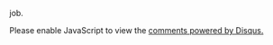 
<body>
<div id="grid">
<div id="interview">
<p> job.</p>
</div>
<ol>
  <script>
  var index = ['Job-Story','Play','Lesson-Review'];
  var i=0;
  while(i < index.length){
    document.write('<li><a href="'+index[i]+'.html">'+index[i]+'</a></li>');
    i = i+1;
  }
  </script>
</ol>
</div>

<div id="disqus_thread"></div>
<script>
/**
*  RECOMMENDED CONFIGURATION VARIABLES: EDIT AND UNCOMMENT THE SECTION BELOW TO INSERT DYNAMIC VALUES FROM YOUR PLATFORM OR CMS.
*  LEARN WHY DEFINING THESE VARIABLES IS IMPORTANT: https://disqus.com/admin/universalcode/#configuration-variables*/
var disqus_config = function () {
this.page.url = PAGE_URL;  // Replace PAGE_URL with your page's canonical URL variable
this.page.identifier = PAGE_IDENTIFIER; // Replace PAGE_IDENTIFIER with your page's unique identifier variable
};
(function() { // DON'T EDIT BELOW THIS LINE
var d = document, s = d.createElement('script');
s.src = 'https://jobstory.disqus.com/embed.js';
s.setAttribute('data-timestamp', +new Date());
(d.head || d.body).appendChild(s);
})();
</script>
<noscript>Please enable JavaScript to view the <a href="https://disqus.com/?ref_noscript">comments powered by Disqus.</a></noscript>



</body>
